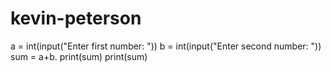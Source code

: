# kevin-peterson
a = int(input("Enter first number: "))
b = int(input("Enter second number: "))
sum = a+b.
print(sum)
print(sum)